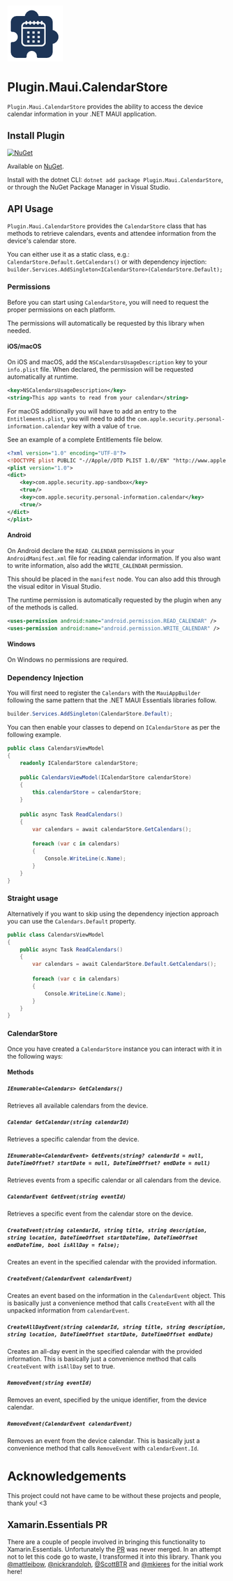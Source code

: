![](nuget.png)

# Plugin.Maui.CalendarStore

`Plugin.Maui.CalendarStore` provides the ability to access the device calendar information in your .NET MAUI application.

## Install Plugin

[![NuGet](https://img.shields.io/nuget/v/Plugin.Maui.CalendarStore.svg?label=NuGet)](https://www.nuget.org/packages/Plugin.Maui.CalendarStore/)

Available on [NuGet](http://www.nuget.org/packages/Plugin.Maui.CalendarStore).

Install with the dotnet CLI: `dotnet add package Plugin.Maui.CalendarStore`, or through the NuGet Package Manager in Visual Studio.

## API Usage

`Plugin.Maui.CalendarStore` provides the `CalendarStore` class that has methods to retrieve calendars, events and attendee information from the device's calendar store.

You can either use it as a static class, e.g.: `CalendarStore.Default.GetCalendars()` or with dependency injection: `builder.Services.AddSingleton<ICalendarStore>(CalendarStore.Default);`

### Permissions

Before you can start using `CalendarStore`, you will need to request the proper permissions on each platform.

The permissions will automatically be requested by this library when needed.

#### iOS/macOS

On iOS and macOS, add the `NSCalendarsUsageDescription` key to your `info.plist` file. When declared, the permission will be requested automatically at runtime.

```xml
<key>NSCalendarsUsageDescription</key>
<string>This app wants to read from your calendar</string>
```

For macOS additionally you will have to add an entry to the `Entitlements.plist`, you will need to add the `com.apple.security.personal-information.calendar` key with a value of `true`.

See an example of a complete Entitlements file below.

```xml
<?xml version="1.0" encoding="UTF-8"?>
<!DOCTYPE plist PUBLIC "-//Apple//DTD PLIST 1.0//EN" "http://www.apple.com/DTDs/PropertyList-1.0.dtd">
<plist version="1.0">
<dict>
    <key>com.apple.security.app-sandbox</key>
    <true/>
    <key>com.apple.security.personal-information.calendar</key>
    <true/>
</dict>
</plist>
```

#### Android

On Android declare the `READ_CALENDAR` permissions in your `AndroidManifest.xml` file for reading calendar information. If you also want to write information, also add the `WRITE_CALENDAR` permission. 

This should be placed in the `manifest` node. You can also add this through the visual editor in Visual Studio.

The runtime permission is automatically requested by the plugin when any of the methods is called.

```xml
<uses-permission android:name="android.permission.READ_CALENDAR" />
<uses-permission android:name="android.permission.WRITE_CALENDAR" />
```

#### Windows

On Windows no permissions are required.

### Dependency Injection

You will first need to register the `Calendars` with the `MauiAppBuilder` following the same pattern that the .NET MAUI Essentials libraries follow.

```csharp
builder.Services.AddSingleton(CalendarStore.Default);
```

You can then enable your classes to depend on `ICalendarStore` as per the following example.

```csharp
public class CalendarsViewModel
{
    readonly ICalendarStore calendarStore;

    public CalendarsViewModel(ICalendarStore calendarStore)
    {
        this.calendarStore = calendarStore;
    }

    public async Task ReadCalendars()
    {
        var calendars = await calendarStore.GetCalendars();

        foreach (var c in calendars)
        {
            Console.WriteLine(c.Name);
        }
    }
}
```

### Straight usage

Alternatively if you want to skip using the dependency injection approach you can use the `Calendars.Default` property.

```csharp
public class CalendarsViewModel
{
    public async Task ReadCalendars()
    {
        var calendars = await CalendarStore.Default.GetCalendars();

        foreach (var c in calendars)
        {
            Console.WriteLine(c.Name);
        }
    }
}
```

### CalendarStore

Once you have created a `CalendarStore` instance you can interact with it in the following ways:

#### Methods

##### `IEnumerable<Calendars> GetCalendars()`

Retrieves all available calendars from the device.

##### `Calendar GetCalendar(string calendarId)`

Retrieves a specific calendar from the device.

##### `IEnumerable<CalendarEvent> GetEvents(string? calendarId = null, DateTimeOffset? startDate = null, DateTimeOffset? endDate = null)`

Retrieves events from a specific calendar or all calendars from the device.

##### `CalendarEvent GetEvent(string eventId)`

Retrieves a specific event from the calendar store on the device.

##### `CreateEvent(string calendarId, string title, string description, string location, DateTimeOffset startDateTime, DateTimeOffset endDateTime, bool isAllDay = false);`

Creates an event in the specified calendar with the provided information.

##### `CreateEvent(CalendarEvent calendarEvent)`

Creates an event based on the information in the `CalendarEvent` object. This is basically just a convenience method that calls `CreateEvent` with all the unpacked information from `calendarEvent`.

##### `CreateAllDayEvent(string calendarId, string title, string description, string location, DateTimeOffset startDate, DateTimeOffset endDate)`

Creates an all-day event in the specified calendar with the provided information. This is basically just a convenience method that calls `CreateEvent` with `isAllDay` set to true.

##### `RemoveEvent(string eventId)`

Removes an event, specified by the unique identifier, from the device calendar.

##### `RemoveEvent(CalendarEvent calendarEvent)`

Removes an event from the device calendar.
This is basically just a convenience method that calls `RemoveEvent` with `calendarEvent.Id`.

# Acknowledgements

This project could not have came to be without these projects and people, thank you! <3

## Xamarin.Essentials PR

There are a couple of people involved in bringing this functionality to Xamarin.Essentials. Unfortunately the [PR](https://github.com/xamarin/Essentials/pull/1384) was never merged. In an attempt not to let this code go to waste, I transformed it into this library. Thank you [@mattleibow](https://github.com/mattleibow), [@nickrandolph](https://github.com/nickrandolph), [@ScottBTR](https://github.com/ScottBTR) and [@mkieres](https://github.com/mkieres) for the initial work here!

